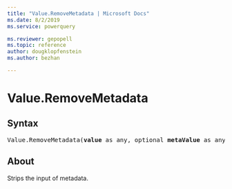 ```yaml
---
title: "Value.RemoveMetadata | Microsoft Docs"
ms.date: 8/2/2019
ms.service: powerquery

ms.reviewer: gepopell
ms.topic: reference
author: dougklopfenstein
ms.author: bezhan

---
```

# Value.RemoveMetadata

## Syntax

<pre>
Value.RemoveMetadata(<b>value</b> as any, optional <b>metaValue</b> as any) as any 
</pre> 
  
## About  
Strips the input of metadata.
